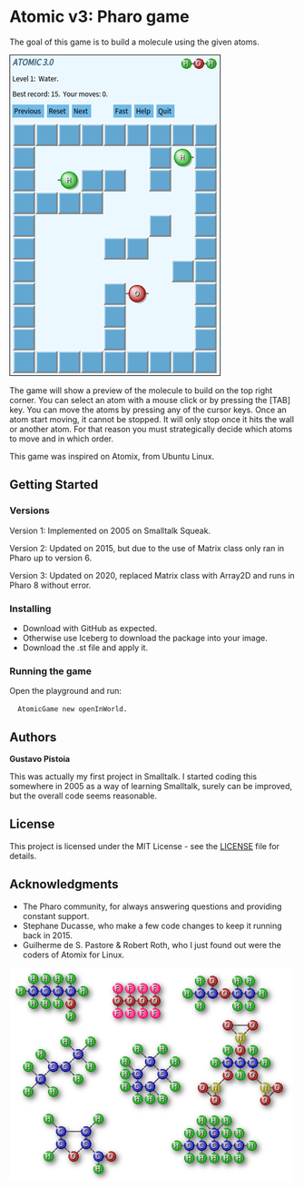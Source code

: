 # Atomic v3: Pharo game

The goal of this game is to build a molecule using the given atoms.

![Atomic screenshot](Screenshots/Atomic-Screenshot-Level-1.png)

The game will show a preview of the molecule to build on the top right corner. You can select an atom with a mouse click or by pressing the [TAB] key. You can move the atoms by pressing any of the cursor keys. Once an atom start moving, it cannot be stopped. It will only stop once it hits the wall or another atom. For that reason you must strategically decide which atoms to move and in which order.

This game was inspired on Atomix, from Ubuntu Linux.

## Getting Started

### Versions

Version 1: Implemented on 2005 on Smalltalk Squeak.

Version 2: Updated on 2015, but due to the use of Matrix class only ran in Pharo up to version 6.

Version 3: Updated on 2020, replaced Matrix class with Array2D and runs in Pharo 8 without error.

### Installing

* Download with GitHub as expected.
* Otherwise use Iceberg to download the package into your image.
* Download the .st file and apply it.

### Running the game

Open the playground and run:

`  AtomicGame new openInWorld.`

## Authors

**Gustavo Pistoia**

This was actually my first project in Smalltalk. I started coding this somewhere in 2005 as a way of learning Smalltalk, surely can be improved, but the overall code seems reasonable.

## License

This project is licensed under the MIT License - see the [LICENSE](LICENSE.md) file for details.

## Acknowledgments

* The Pharo community, for always answering questions and providing constant support.
* Stephane Ducasse, who make a few code changes to keep it running back in 2015.
* Guilherme de S. Pastore & Robert Roth, who I just found out were the coders of Atomix for Linux.

![Molecules](Screenshots/Atomic-Molecules.png)

